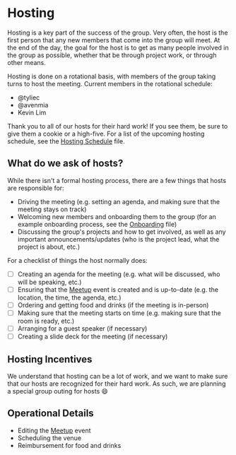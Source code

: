 # Hosting

Hosting is a key part of the success of the group. Very often, the host is the first person that any new members that come into the group will meet. At the end of the day, the goal for the host is to get as many people involved in the group as possible, whether that be through project work, or through other means.

Hosting is done on a rotational basis, with members of the group taking turns to host the meeting. Current members in the rotational schedule:
- @tyliec
- @avenmia
- Kevin Lim

Thank you to all of our hosts for their hard work! If you see them, be sure to give them a cookie or a high-five. For a list of the upcoming hosting schedule, see the [Hosting Schedule](SCHEDULE.MD) file.

## What do we ask of hosts?

While there isn't a formal hosting process, there are a few things that hosts are responsible for:
- Driving the meeting (e.g. setting an agenda, and making sure that the meeting stays on track)
- Welcoming new members and onboarding them to the group (for an example onboarding process, see the [Onboarding](ONBOARDING.MD) file)
- Discussing the group's projects and how to get involved, as well as any important announcements/updates (who is the project lead, what the project is about, etc.)

For a checklist of things the host normally does:
- [ ] Creating an agenda for the meeting (e.g. what will be discussed, who will be speaking, etc.)
- [ ] Ensuring that the [Meetup](https://www.meetup.com/code-with-aloha/) event is created and is up-to-date (e.g. the location, the time, the agenda, etc.)
- [ ] Ordering and getting food and drinks (if the meeting is in-person)
- [ ] Making sure that the meeting starts on time (e.g. making sure that the room is ready, etc.)
- [ ] Arranging for a guest speaker (if necessary)
- [ ] Creating a slide deck for the meeting (if necessary)

## Hosting Incentives

We understand that hosting can be a lot of work, and we want to make sure that our hosts are recognized for their hard work. As such, we are planning a special group outing for hosts :smile:

## Operational Details
- Editing the [Meetup](https://www.meetup.com/code-with-aloha/) event
- Scheduling the venue
- Reimbursement for food and drinks
